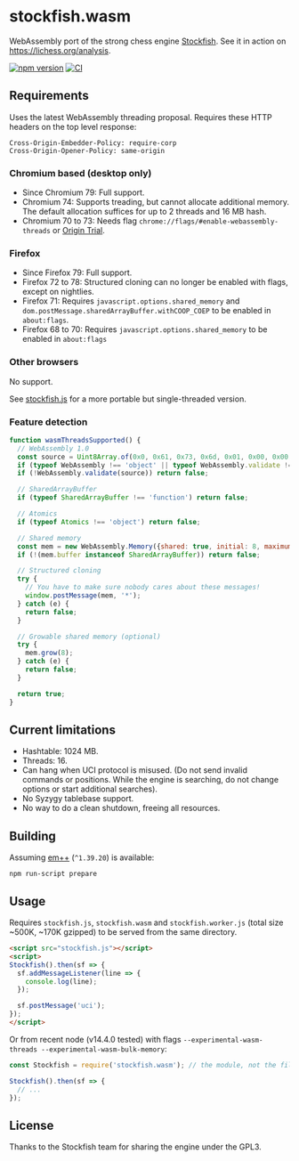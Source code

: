stockfish.wasm
==============

WebAssembly port of the strong chess engine
[Stockfish](https://github.com/official-stockfish/Stockfish). See it in action
on https://lichess.org/analysis.

[![npm version](https://badge.fury.io/js/stockfish.wasm.svg)](https://badge.fury.io/js/stockfish.wasm)
[![CI](https://github.com/niklasf/stockfish.wasm/workflows/CI/badge.svg)](https://github.com/niklasf/stockfish.wasm/actions?query=workflow%3ACI)

Requirements
------------

Uses the latest WebAssembly threading proposal. Requires these HTTP headers
on the top level response:

```
Cross-Origin-Embedder-Policy: require-corp
Cross-Origin-Opener-Policy: same-origin
```

### Chromium based (desktop only)

* Since Chromium 79: Full support.
* Chromium 74: Supports treading, but cannot allocate additional memory.
  The default allocation suffices for up to 2 threads and 16 MB hash.
* Chromium 70 to 73: Needs flag `chrome://flags/#enable-webassembly-threads` or
  [Origin Trial](https://developers.chrome.com/origintrials/#/view_trial/-5026017184145473535).

### Firefox

* Since Firefox 79: Full support.
* Firefox 72 to 78: Structured cloning can no longer be enabled with flags, except on nightlies.
* Firefox 71: Requires `javascript.options.shared_memory` and `dom.postMessage.sharedArrayBuffer.withCOOP_COEP` to be enabled in `about:flags`.
* Firefox 68 to 70: Requires `javascript.options.shared_memory` to be enabled in `about:flags`

### Other browsers

No support.

See [stockfish.js](https://github.com/niklasf/stockfish.js) for a more
portable but single-threaded version.

### Feature detection

```javascript
function wasmThreadsSupported() {
  // WebAssembly 1.0
  const source = Uint8Array.of(0x0, 0x61, 0x73, 0x6d, 0x01, 0x00, 0x00, 0x00);
  if (typeof WebAssembly !== 'object' || typeof WebAssembly.validate !== 'function') return false;
  if (!WebAssembly.validate(source)) return false;

  // SharedArrayBuffer
  if (typeof SharedArrayBuffer !== 'function') return false;

  // Atomics
  if (typeof Atomics !== 'object') return false;

  // Shared memory
  const mem = new WebAssembly.Memory({shared: true, initial: 8, maximum: 16});
  if (!(mem.buffer instanceof SharedArrayBuffer)) return false;

  // Structured cloning
  try {
    // You have to make sure nobody cares about these messages!
    window.postMessage(mem, '*');
  } catch (e) {
    return false;
  }

  // Growable shared memory (optional)
  try {
    mem.grow(8);
  } catch (e) {
    return false;
  }

  return true;
}
```

Current limitations
-------------------

* Hashtable: 1024 MB.
* Threads: 16.
* Can hang when UCI protocol is misused. (Do not send invalid commands or
  positions. While the engine is searching, do not change options or start
  additional searches).
* No Syzygy tablebase support.
* No way to do a clean shutdown, freeing all resources.

Building
--------

Assuming [em++](https://github.com/kripken/emscripten) (`^1.39.20`) is available:

```
npm run-script prepare
```

Usage
-----

Requires `stockfish.js`, `stockfish.wasm` and `stockfish.worker.js`
(total size ~500K, ~170K gzipped) to be served from the same directory.

```html
<script src="stockfish.js"></script>
<script>
Stockfish().then(sf => {
  sf.addMessageListener(line => {
    console.log(line);
  });

  sf.postMessage('uci');
});
</script>
```

Or from recent node (v14.4.0 tested) with flags
`--experimental-wasm-threads --experimental-wasm-bulk-memory`:

```javascript
const Stockfish = require('stockfish.wasm'); // the module, not the file

Stockfish().then(sf => {
  // ...
});
```

License
-------

Thanks to the Stockfish team for sharing the engine under the GPL3.
